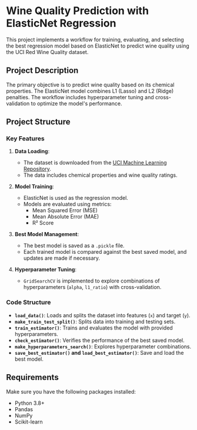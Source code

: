 # Wine Quality Prediction with ElasticNet Regression

This project implements a workflow for training, evaluating, and selecting the best regression model based on ElasticNet to predict wine quality using the UCI Red Wine Quality dataset.

## Project Description

The primary objective is to predict wine quality based on its chemical properties. The ElasticNet model combines L1 (Lasso) and L2 (Ridge) penalties. The workflow includes hyperparameter tuning and cross-validation to optimize the model's performance.

## Project Structure

### Key Features
1. **Data Loading**:
   - The dataset is downloaded from the [UCI Machine Learning Repository](http://archive.ics.uci.edu/ml/machine-learning-databases/wine-quality/winequality-red.csv).
   - The data includes chemical properties and wine quality ratings.

2. **Model Training**:
   - ElasticNet is used as the regression model.
   - Models are evaluated using metrics:
     - Mean Squared Error (MSE)
     - Mean Absolute Error (MAE)
     - R² Score

3. **Best Model Management**:
   - The best model is saved as a `.pickle` file.
   - Each trained model is compared against the best saved model, and updates are made if necessary.

4. **Hyperparameter Tuning**:
   - `GridSearchCV` is implemented to explore combinations of hyperparameters (`alpha`, `l1_ratio`) with cross-validation.

### Code Structure
- **`load_data()`**: Loads and splits the dataset into features (`x`) and target (`y`).
- **`make_train_test_split()`**: Splits data into training and testing sets.
- **`train_estimator()`**: Trains and evaluates the model with provided hyperparameters.
- **`check_estimator()`**: Verifies the performance of the best saved model.
- **`make_hyperparameters_search()`**: Explores hyperparameter combinations.
- **`save_best_estimator()` and `load_best_estimator()`**: Save and load the best model.

## Requirements

Make sure you have the following packages installed:
- Python 3.8+
- Pandas
- NumPy
- Scikit-learn